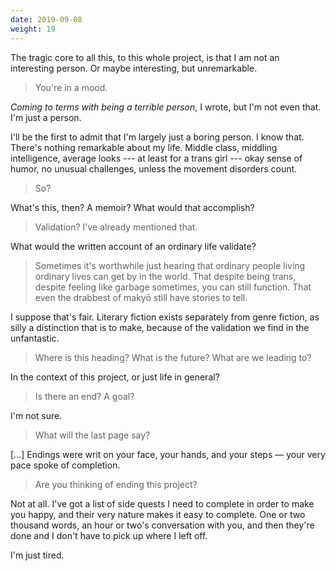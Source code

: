 ```yaml
---
date: 2019-09-08
weight: 19
---
```


The tragic core to all this, to this whole project, is that I am not an interesting person. Or maybe interesting, but unremarkable.

> You're in a mood.

*Coming to terms with being a terrible person*, I wrote, but I'm not even that. I'm just a person.

I'll be the first to admit that I'm largely just a boring person. I know that. There's nothing remarkable about my life. Middle class, middling intelligence, average looks --- at least for a trans girl --- okay sense of humor, no unusual challenges, unless the movement disorders count.

> So?

What's this, then? A memoir? What would that accomplish?

> Validation? I've already mentioned that.

What would the written account of an ordinary life validate?

> Sometimes it's worthwhile just hearing that ordinary people living ordinary lives can get by in the world. That despite being trans, despite feeling like garbage sometimes, you can still function. That even the drabbest of makyō still have stories to tell.

I suppose that's fair. Literary fiction exists separately from genre fiction, as silly a distinction that is to make, because of the validation we find in the unfantastic.

> Where is this heading? What is the future? What are we leading to?

In the context of this project, or just life in general?

> Is there an end? A goal?

I'm not sure.

> What will the last page say?

<div class="verse">[...]  Endings were writ on your face,
your hands, and your steps &mdash; your very pace
spoke of completion.</div>

> Are you thinking of ending this project?

Not at all. I've got a list of side quests I need to complete in order to make you happy, and their very nature makes it easy to complete. One or two thousand words, an hour or two's conversation with you, and then they're done and I don't have to pick up where I left off.

I'm just tired.
